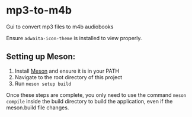 # mp3-to-m4b
Gui to convert mp3 files to m4b audiobooks

Ensure `adwaita-icon-theme` is installed to view properly.

## Setting up Meson:
1. Install [Meson](https://mesonbuild.com/SimpleStart.html) and ensure it is in your PATH
2. Navigate to the root directory of this project
3. Run `meson setup build`

Once these steps are complete, you only need to use the command `meson compile` inside the build directory to build the application, even if the meson.build file changes.